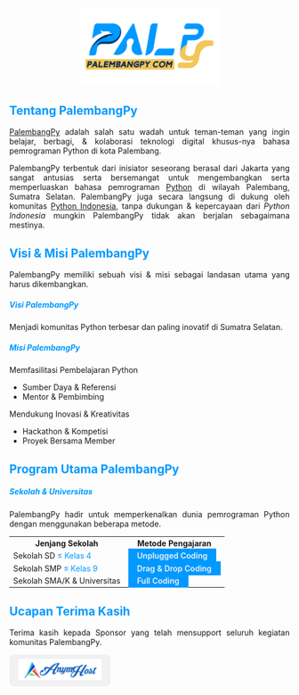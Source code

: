 <p align="center" style="padding-top:1rem;">
<img src="logo.png" alt="palembangpy_logo.png" width="250" />
</p>

<h2 style="color:#0099ff;font-weight:700;">Tentang PalembangPy</h2>

<p align="justify">
<a href="https://palembangpy.com/">PalembangPy</a> adalah salah satu wadah untuk teman-teman yang ingin belajar, berbagi, & kolaborasi teknologi digital khusus-nya bahasa pemrograman Python di kota Palembang.
</p>

<p align="justify">
PalembangPy terbentuk dari inisiator seseorang berasal dari Jakarta yang sangat antusias serta bersemangat untuk mengembangkan serta memperluaskan bahasa pemrograman <a href="https://python.org/">Python</a> di wilayah Palembang, Sumatra Selatan. PalembangPy juga secara langsung di dukung oleh komunitas <a href="https://python.or.id/">Python Indonesia</a>, tanpa dukungan & kepercayaan dari <i>Python Indonesia</i> mungkin PalembangPy tidak akan berjalan sebagaimana mestinya.
</p>

<h2 style="color:#0099ff;font-weight:700;">Visi & Misi PalembangPy</h2>

<p align="justify">
PalembangPy memiliki sebuah visi & misi sebagai landasan utama yang harus dikembangkan.
</p>

<h5 style="color:#0099ff;font-weight:700;">Visi PalembangPy</h5>

<p align="justify">
Menjadi komunitas Python terbesar dan paling inovatif di Sumatra Selatan.</p>

<h5 style="color:#0099ff;font-weight:700;">Misi PalembangPy</h5>

<p>Memfasilitasi Pembelajaran Python</p>

<ul>
    <li>Sumber Daya & Referensi</li>
    <li>Mentor & Pembimbing</li>
</ul>

<p>Mendukung Inovasi & Kreativitas</p>

<ul>
    <li>Hackathon & Kompetisi</li>
    <li>Proyek Bersama Member</li>
</ul>

<h2 style="color:#0099ff;font-weight:700;">Program Utama PalembangPy</h2>

<h5 style="color:#0099ff;font-weight:700;">Sekolah & Universitas</h5>

<p align="justify">PalembangPy hadir untuk memperkenalkan dunia pemrograman Python dengan menggunakan beberapa metode.</p>

<table>
<th>Jenjang Sekolah</th>
<th>Metode Pengajaran</th>
<tr>
    <td>Sekolah SD <span style="color:#0099ff;">&le; Kelas 4</span></td>
    <td><mark style="padding:.25rem 1rem; color:#f1f2f3; font-weight:600; background-color:#0099ff;">Unplugged Coding</mark></td>
</tr>
<tr>
    <td>Sekolah SMP <span style="color:#0099ff;">&le; Kelas 9</span></td>
    <td><mark style="padding:.25rem 1rem; color:#f1f2f3; font-weight:600; background-color:#0099ff;">Drag & Drop Coding</mark></td>
</tr>
<tr>
    <td>Sekolah SMA/K & Universitas</td>
    <td><mark style="padding:.25rem 1rem; color:#f1f2f3; font-weight:600; background-color:#0099ff;">Full Coding</mark></td>
</tr>
</table>

<h2 style="color:#0099ff;font-weight:700;">Ucapan Terima Kasih</h2>

<p align="justify">Terima kasih kepada Sponsor yang telah mensupport seluruh kegiatan komunitas PalembangPy.</p>

<p style="display:flex; align-items:center; width:100%; gap:1rem;">
    <a href="https://anymhost.id/" target="_blank" style="background-color:#f1f1f1; padding:0.5rem 1rem; border-radius:.5rem;">
        <img src="logo-anymhost-new.png" alt="anymhost_logo.png" width="150" />
    </a>
</p>
